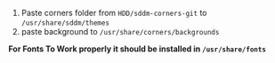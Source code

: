 1. Paste corners folder from `HDD/sddm-corners-git`  to `/usr/share/sddm/themes`
2. paste background to `/usr/share/corners/backgrounds`

**For Fonts To Work properly it should be installed in `/usr/share/fonts`**
